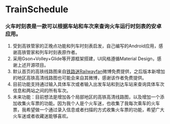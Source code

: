 # TrainSchedule
 
### 火车时刻表是一款可以根据车站和车次来查询火车运行时刻表的安卓应用。  
1. 受到高铁管家的正晚点功能和列车时刻表启发，自己编写的Android应用，感谢高铁管家和列车时刻表原作者。  
2. 采用Gson+Volley+Glide等开源框架搭建，UI风格遵循Material Design，感谢上述开源项目。  
3. 默认首页的高铁线路图来自[铁路迷Railwayfan](https://weibo.com/u/2535241775)微博免费提供，之后版本新增加的地区高铁高清线路图也可能会来自其微博，感谢该作者免费提供。 
4. 目前功能支持通过输入具体车次或者输入出发车站和到达车站来查询具体车次信息和两站之间的所有车次。  
5. 未来功能：目前想法是增加各个局部地区的高铁高清线路图，以及增加一个添加收集火车票的功能。因为我个人是个火车迷，也收集了我每次乘车的火车票，我希望做一个通过录入信息或者扫描的方式收集火车票的功能，希望广大火车迷或者收藏迷能够喜欢。  
